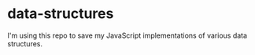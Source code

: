 # data-structures

I'm using this repo to save my JavaScript implementations of various data structures.
